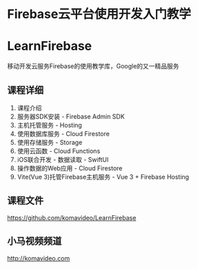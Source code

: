 Firebase云平台使用开发入门教学
===========================

# LearnFirebase

移动开发云服务Firebase的使用教学库，Google的又一精品服务

## 课程详细

01. 课程介绍
02. 服务器SDK安装 - Firebase Admin SDK
03. 主机托管服务 - Hosting
04. 使用数据库服务 - Cloud Firestore
05. 使用存储服务 - Storage
06. 使用云函数 - Cloud Functions
07. iOS联合开发 - 数据读取 - SwiftUI
08. 操作数据的Web应用 - Cloud Firestore
09. Vite(Vue 3)托管Firebase主机服务 - Vue 3 + Firebase Hosting

## 课程文件

https://github.com/komavideo/LearnFirebase

## 小马视频频道
http://komavideo.com
